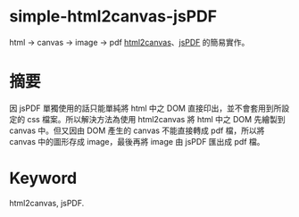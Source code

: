 # simple-html2canvas-jsPDF
html -> canvas -> image -> pdf
[html2canvas](http://html2canvas.hertzen.com)、[jsPDF](https://parall.ax/products/jspdf) 的簡易實作。

# 摘要
因 jsPDF 單獨使用的話只能單純將 html 中之 DOM 直接印出，並不會套用到所設定的 css 檔案。所以解決方法為使用 html2canvas 將 html 中之 DOM 先繪製到 canvas 中。但又因由 DOM 產生的 canvas 不能直接轉成 pdf 檔，所以將 canvas 中的圖形存成 image，最後再將 image 由 jsPDF 匯出成 pdf 檔。

# Keyword
html2canvas, jsPDF.